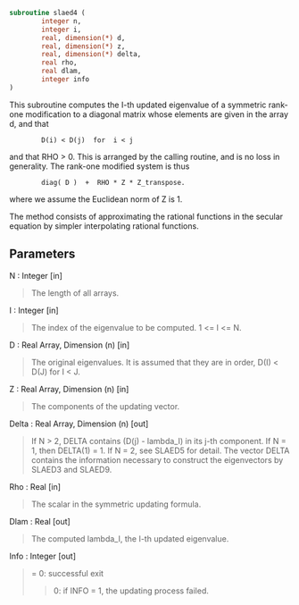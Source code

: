 ```fortran
subroutine slaed4 (
		integer n,
		integer i,
		real, dimension(*) d,
		real, dimension(*) z,
		real, dimension(*) delta,
		real rho,
		real dlam,
		integer info
)
```

 This subroutine computes the I-th updated eigenvalue of a symmetric
 rank-one modification to a diagonal matrix whose elements are
 given in the array d, and that

            D(i) < D(j)  for  i < j

 and that RHO > 0.  This is arranged by the calling routine, and is
 no loss in generality.  The rank-one modified system is thus

            diag( D )  +  RHO * Z * Z_transpose.

 where we assume the Euclidean norm of Z is 1.

 The method consists of approximating the rational functions in the
 secular equation by simpler interpolating rational functions.

## Parameters
N : Integer [in]
> The length of all arrays.

I : Integer [in]
> The index of the eigenvalue to be computed.  1 <= I <= N.

D : Real Array, Dimension (n) [in]
> The original eigenvalues.  It is assumed that they are in
> order, D(I) < D(J)  for I < J.

Z : Real Array, Dimension (n) [in]
> The components of the updating vector.

Delta : Real Array, Dimension (n) [out]
> If N > 2, DELTA contains (D(j) - lambda_I) in its  j-th
> component.  If N = 1, then DELTA(1) = 1. If N = 2, see SLAED5
> for detail. The vector DELTA contains the information necessary
> to construct the eigenvectors by SLAED3 and SLAED9.

Rho : Real [in]
> The scalar in the symmetric updating formula.

Dlam : Real [out]
> The computed lambda_I, the I-th updated eigenvalue.

Info : Integer [out]
> = 0:  successful exit
> > 0:  if INFO = 1, the updating process failed.

